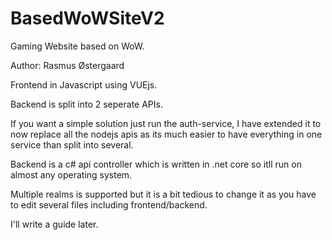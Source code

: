 # BasedWoWSiteV2

Gaming Website based on WoW.

Author: Rasmus Østergaard

Frontend in Javascript using VUEjs.

Backend is split into 2 seperate APIs.

If you want a simple solution just run the auth-service, I have extended it to now replace all the nodejs apis as its
much easier to have everything in one service than split into several.

Backend is a c# api controller which is written in .net core so itll run on almost any operating system.

Multiple realms is supported but it is a bit tedious to change it as you have to edit several files including frontend/backend.

I'll write a guide later.
